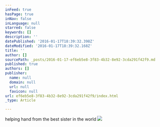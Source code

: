 ```yaml
---
inFeed: true
hasPage: true
inNav: false
inLanguage: null
starred: false
keywords: []
description: ''
datePublished: '2016-01-17T18:39:32.398Z'
dateModified: '2016-01-17T18:39:32.168Z'
title: ''
author: []
sourcePath: _posts/2016-01-17-ef6eb5e8-3f83-4b32-8e92-3cda291f42f9.md
published: true
authors: []
publisher:
  name: null
  domain: null
  url: null
  favicon: null
url: ef6eb5e8-3f83-4b32-8e92-3cda291f42f9/index.html
_type: Article

---
```

helping hand from the best sister in the world
![](https://the-grid-user-content.s3-us-west-2.amazonaws.com/a2321972-3996-42c8-85f3-9271665c3156.jpg)